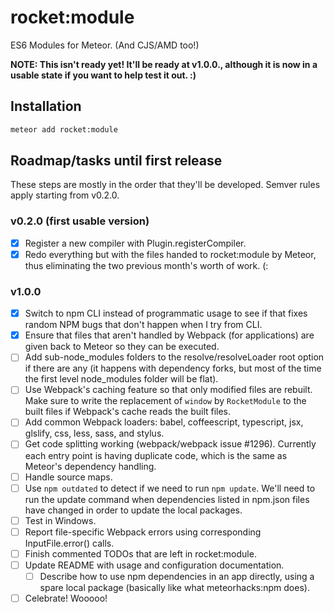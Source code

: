 rocket:module
=============

ES6 Modules for Meteor. (And CJS/AMD too!)

**NOTE: This isn't ready yet! It'll be ready at v1.0.0., although it is now in a usable state if you want to help test it out. :)**

Installation
------------

```sh
meteor add rocket:module
```

Roadmap/tasks until first release
---------------------------------

These steps are mostly in the order that they'll be developed. Semver rules apply starting from v0.2.0.

### v0.2.0 (first usable version)
- [x] Register a new compiler with Plugin.registerCompiler.
- [x] Redo everything but with the files handed to rocket:module by Meteor,
      thus eliminating the two previous month's worth of work. (:

### v1.0.0
- [x] Switch to npm CLI instead of programmatic usage to see if that fixes
      random NPM bugs that don't happen when I try from CLI.
- [x] Ensure that files that aren't handled by Webpack (for applications) are
      given back to Meteor so they can be executed.
- [ ] Add sub-node_modules folders to the resolve/resolveLoader root option if
      there are any (it happens with dependency forks, but most of the time the
      first level node_modules folder will be flat).
- [ ] Use Webpack's caching feature so that only modified files are rebuilt.
      Make sure to write the replacement of `window` by `RocketModule` to the built
      files if Webpack's cache reads the built files.
- [ ] Add common Webpack loaders: babel, coffeescript, typescript, jsx, glslify,
      css, less, sass, and stylus.
- [ ] Get code splitting working (webpack/webpack issue #1296). Currently each
      entry point is having duplicate code, which is the same as Meteor's
      dependency handling.
- [ ] Handle source maps.
- [ ] Use `npm outdated` to detect if we need to run `npm update`. We'll need
      to run the update command when dependencies listed in npm.json files have
      changed in order to update the local packages.
- [ ] Test in Windows.
- [ ] Report file-specific Webpack errors using corresponding InputFile.error() calls.
- [ ] Finish commented TODOs that are left in rocket:module.
- [ ] Update README with usage and configuration documentation.
  - [ ] Describe how to use npm dependencies in an app directly, using a spare
        local package (basically like what meteorhacks:npm does).
- [ ] Celebrate! Wooooo!
